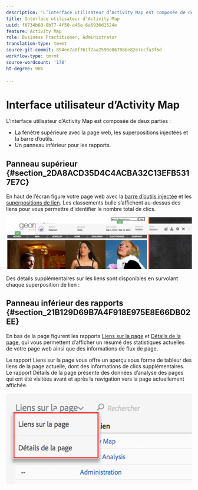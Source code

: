 ```yaml
---
description: 'L’interface utilisateur d’Activity Map est composée de deux parties '
title: Interface utilisateur d’Activity Map
uuid: f6734b60-0b77-4f50-a45a-6a6936d1524e
feature: Activity Map
role: Business Practitioner, Administrator
translation-type: tm+mt
source-git-commit: 894ee7a8f761f7aa2590e06708be82e7ecfa3f6d
workflow-type: tm+mt
source-wordcount: '178'
ht-degree: 98%

---
```



# Interface utilisateur d’Activity Map

L’interface utilisateur d’Activity Map est composée de deux parties :

* La fenêtre supérieure avec la page web, les superpositions injectées et la barre d’outils.
* Un panneau inférieur pour les rapports.

## Panneau supérieur {#section_2DA8ACD35D4C4ACBA32C13EFB5317E7C}

En haut de l’écran figure votre page web avec la [barre d’outils injectée](/help/analyze/activity-map/activitymap-standard-live.md) et les [superpositions de lien](/help/analyze/activity-map/activitymap-gainerslosers.md). Les classements bulle s’affichent au-dessus des liens pour vous permettre d’identifier le nombre total de clics.

![](assets/top_panel.png)

Des détails supplémentaires sur les liens sont disponibles en survolant chaque superposition de lien :

## Panneau inférieur des rapports {#section_21B129D69B7A4F918E975E8E66DB02EE}

En bas de la page figurent les rapports [Liens sur la page](/help/analyze/activity-map/activitymap-links-report.md) et [Détails de la page](/help/analyze/activity-map/activitymap-page-flow.md), qui vous permettent d’afficher un résumé des statistiques actuelles de votre page web ainsi que des informations de flux de page.

Le rapport Liens sur la page vous offre un aperçu sous forme de tableur des liens de la page actuelle, dont des informations de clics supplémentaires. Le rapport Détails de la page présente des données d’analyse des pages qui ont été visitées avant et après la navigation vers la page actuellement affichée.

![](assets/bottom_panel.png)

